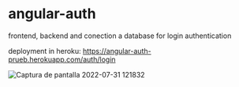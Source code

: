 # angular-auth
frontend, backend and conection a database for login authentication

deployment in heroku: https://angular-auth-prueb.herokuapp.com/auth/login

![Captura de pantalla 2022-07-31 121832](https://user-images.githubusercontent.com/80175223/182023823-71c6af5c-c7a9-4f42-bc17-e4fc71ca42c5.png)
